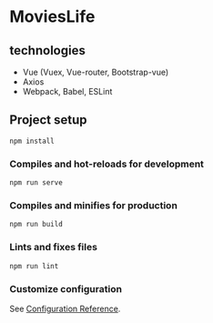# MoviesLife
## technologies

 - Vue (Vuex, Vue-router, Bootstrap-vue)
 - Axios
 - Webpack, Babel, ESLint

## Project setup

```
npm install
```

### Compiles and hot-reloads for development

```
npm run serve
```

### Compiles and minifies for production
```
npm run build
```

### Lints and fixes files

```
npm run lint
```

### Customize configuration

See [Configuration Reference](https://cli.vuejs.org/config/).
